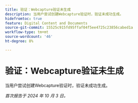 ```yaml
---
title: 验证：Webcapture验证未生成
description: 当用户尝试创建Webcapture验证时，验证未成功生成。
hidefromtoc: true
feature: Digital Content and Documents
source-git-commit: 15525c915fd95ffaf04f5ee4725c23856cabed1a
workflow-type: tm+mt
source-wordcount: '46'
ht-degree: 8%

---
```



# 验证：Webcapture验证未生成

当用户尝试创建Webcapture验证时，验证未成功生成。

_首次报告于 2024 年 10 月 3 日。_
